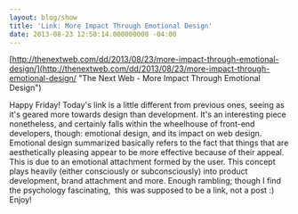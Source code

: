 ```yaml
---
layout: blog/show
title: 'Link: More Impact Through Emotional Design'
date: 2013-08-23 12:50:14.000000000 -04:00
---
```

[http://thenextweb.com/dd/2013/08/23/more-impact-through-emotional-design/](http://thenextweb.com/dd/2013/08/23/more-impact-through-emotional-design/ "The Next Web - More Impact Through Emotional Design")

Happy Friday! Today's link is a little different from previous ones, seeing as it's geared more towards design than development. It's an interesting piece nonetheless, and certainly falls within the wheelhouse of front-end developers, though: emotional design, and its impact on web design. Emotional design summarized basically refers to the fact that things that are aesthetically pleasing appear to be more effective because of their appeal. This is due to an emotional attachment formed by the user. This concept plays heavily (either consciously or subconsciously) into product development, brand attachment and more. Enough rambling; though I find the psychology fascinating,  this was supposed to be a link, not a post :) Enjoy!
